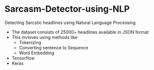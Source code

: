 # Sarcasm-Detector-using-NLP

Detecting Sarcstic headlines using Natural Language Processing
* The dataset consists of 25000+ headlines  available in JSON format
* This invloves using methods like 
   * Tokenizing
   * Converting sentence to Sequence
   * Word Embedding
* Tensorflow
* Keras
